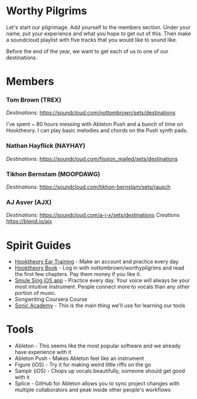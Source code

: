 # Worthy Pilgrims

Let's start our pilgrimage. Add yourself to the members section. Under your name, put your experience and what you hope to get out of this. Then make a soundcloud playlist with five tracks that you would like to sound like.

Before the end of the year, we want to get each of us to one of our destinations.

# Members

### Tom Brown (TREX)

*Destinations:* https://soundcloud.com/nottombrown/sets/destinations

I've spent ~ 80 hours messing with Ableton Push and a bunch of time on Hooktheory. I can play basic melodies and chords on the Push synth pads.

### Nathan Hayflick (NAYHAY)

*Destinations:* https://soundcloud.com/fission_mailed/sets/destinations

### Tikhon Bernstam (MOOPDAWG)

*Destinations:* https://soundcloud.com/tikhon-bernstam/sets/rausch

### AJ Asver (AJX)

*Destinations:* https://soundcloud.com/a-j-x/sets/destinations
*Creations* https://blend.io/ajx

# Spirit Guides

- [Hooktheory Ear Training](http://www.hooktheory.com/ear-training) - Make an account and practice every day
- [Hooktheory Book](http://www.hooktheory.com/book1/app#/read/1/1) - Log in with nottombrown/worthypilgrims and read the first few chapters. Pay them money if you like it.
- [Smule Sing iOS app](https://itunes.apple.com/us/app/sing!-karaoke-by-smule/id509993510?mt=8) - Practice every day. Your voice will always be your most intuitive instrument. People connect more to vocals than any other portion of music.
- Songwriting Coursera Course
- [Sonic Academy](http://www.sonicacademy.com/) - This is the main thing we'll use for learning our tools

# Tools

- Ableton - This seems like the most popular software and we already have experience with it
- Ableton Push - Makes Ableton feel like an instrument
- Figure (iOS) - Try it for making weird little riffs on the go
- Samplr (iOS) - Chops up vocals beautifully, someone should get good with it
- Splice - GitHub for Ableton allows you to sync project changes with multiple collaborators and peak inside other people's workflows
